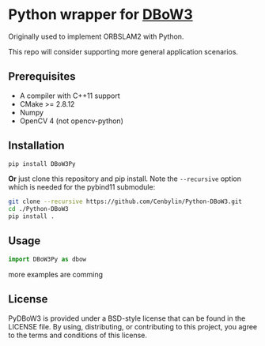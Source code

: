 # Python wrapper for [DBoW3](https://github.com/rmsalinas/DBow3)

Originally used to implement ORBSLAM2 with Python. 

This repo will consider supporting more general application scenarios.


## Prerequisites

* A compiler with C++11 support
* CMake >= 2.8.12
* Numpy
* OpenCV 4 (not opencv-python)


## Installation
```bash
pip install DBoW3Py
```

**Or** just clone this repository and pip install. Note the `--recursive` option which is
needed for the pybind11 submodule:

```bash
git clone --recursive https://github.com/Cenbylin/Python-DBoW3.git
cd ./Python-DBoW3
pip install .
```

## Usage

```python
import DBoW3Py as dbow
```

more examples are comming 

## License

PyDBoW3 is provided under a BSD-style license that can be found in the LICENSE
file. By using, distributing, or contributing to this project, you agree to the
terms and conditions of this license.
